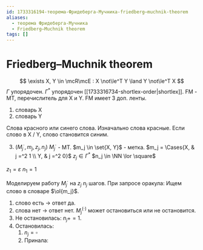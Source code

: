 ```yaml
---
id: 1733316194-теорема-Фридеберга-Мучника-friedberg–muchnik-theorem
aliases:
  - теорема Фридеберга-Мучника
  - Friedberg–Muchnik theorem
tags: []
---
```


# Friedberg–Muchnik theorem
$$
\exists X, Y \in \mcR\mcE : X \not\le^T Y \land Y \not\le^T X
$$
$\Gamma$ упорядочен.
$\Gamma^*$ упорядочен [[1733316734-shortlex-order|shortlex]].
FM - МТ, перечислитель для X и Y.
FM имеет 3 доп. ленты.
1. словарь X
2. словарь Y

Слова красного или синего слова.
Изначально слова красные.
Если слово в X / Y, слово становится синим.

3. $\left(M_j^{\cdot}, m_j, z_j, n_j\right)$
$M_j^{\cdot}$ - МТ.
$m_j \in \set{X, Y}$ - метка.
$m_j = \Cases{X, & j =^2 1 \\ Y, & j =^2 0}$
$z_j \in \Gamma^*$ 
$n_j \in \NN \lor \square$ 

$z_1 = \varepsilon$
$n_1 = 1$ 

Моделируем работу $M_j^{\cdot}$ на $z_j$ $n_j$ шагов.
При запросе оракула:
Ищем слово в словаре $\ol{m_j}$. 
1. слово есть $\to$ ответ да.
2. слова нет $\to$ ответ нет.
$M_j^{(\cdot)}$ может остановиться или не остановится.
1. Не остановилась: $n_{j} += 1$.
2. Остановилась: 
    1. $n_j = \square$
    2. Принала: 
